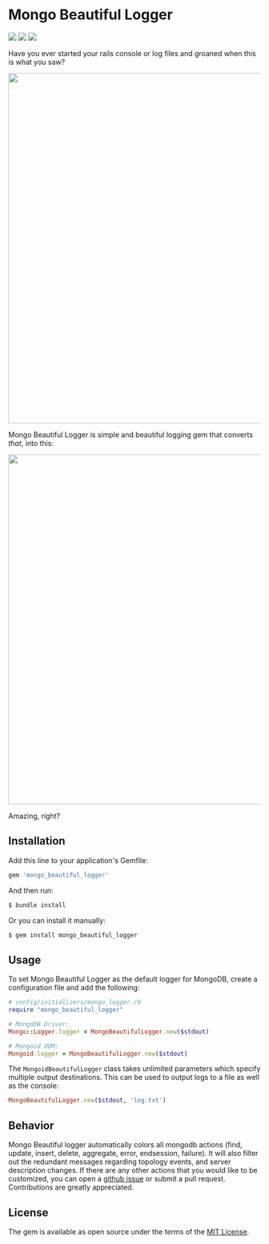 # Mongo Beautiful Logger

[![](https://img.shields.io/gem/dt/mongo_beautiful_logger?style=for-the-badge)](https://rubygems.org/gems/mongo_beautiful_logger)
[![](https://img.shields.io/gem/v/mongo_beautiful_logger?style=for-the-badge)](https://rubygems.org/gems/mongo_beautiful_logger)
[![](https://img.shields.io/badge/License-MIT-blue?style=for-the-badge)](https://github.com/ibraheemdev/mongo_beautiful_logger/blob/master/LICENSE.txt)

Have you ever started your rails console or log files and groaned when this is what you saw?

<img src="./img/bad_logs.gif" width="700">


Mongo Beautiful Logger is simple and beautiful logging gem that converts *that*, into this:

<img src="./img/beautiful_logs.gif" width="700">

Amazing, right?

## Installation

Add this line to your application's Gemfile:

```ruby
gem 'mongo_beautiful_logger'
```

And then run:

```bash
$ bundle install
```

Or you can install it manually:

```bash
$ gem install mongo_beautiful_logger
```

## Usage

To set Mongo Beautiful Logger as the default logger for MongoDB, create a configuration file and add the following:
```ruby
# config/initializers/mongo_logger.rb
require "mongo_beautiful_logger"

# MongoDB Driver:
Mongo::Logger.logger = MongoBeautifulLogger.new($stdout)

# Mongoid ODM:
Mongoid.logger = MongoBeautifulLogger.new($stdout)
```

The `MongoidBeautifulLogger` class takes unlimited parameters which specify multiple output destinations. This can be used to output logs to a file as well as the console:
```ruby
MongoBeautifulLogger.new($stdout, 'log.txt')
```

## Behavior

Mongo Beautiful logger automatically colors all mongodb actions (find, update, insert, delete, aggregate, error, endsession, failure). It will also filter out the redundant messages regarding topology events, and server description changes. If there are any other actions that you would like to be customized, you can open a [github issue](https://github.com/ibraheemdev/mongo_beautiful_logger/issues/new) or submit a pull request. Contributions are greatly appreciated.

## License

The gem is available as open source under the terms of the [MIT License](https://opensource.org/licenses/MIT).
